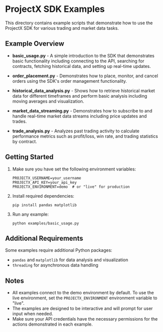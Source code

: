 # ProjectX SDK Examples

This directory contains example scripts that demonstrate how to use the ProjectX SDK for various trading and market data tasks.

## Example Overview

- **basic_usage.py** - A simple introduction to the SDK that demonstrates basic functionality including connecting to the API, searching for contracts, fetching historical data, and setting up real-time updates.

- **order_placement.py** - Demonstrates how to place, monitor, and cancel orders using the SDK's order management functionality.

- **historical_data_analysis.py** - Shows how to retrieve historical market data for different timeframes and perform basic analysis including moving averages and visualization.

- **market_data_streaming.py** - Demonstrates how to subscribe to and handle real-time market data streams including price updates and trades.

- **trade_analysis.py** - Analyzes past trading activity to calculate performance metrics such as profit/loss, win rate, and trading statistics by contract.

## Getting Started

1. Make sure you have set the following environment variables:
   ```
   PROJECTX_USERNAME=your_username
   PROJECTX_API_KEY=your_api_key
   PROJECTX_ENVIRONMENT=demo  # or "live" for production
   ```

2. Install required dependencies:
   ```
   pip install pandas matplotlib
   ```

3. Run any example:
   ```
   python examples/basic_usage.py
   ```

## Additional Requirements

Some examples require additional Python packages:
- `pandas` and `matplotlib` for data analysis and visualization
- `threading` for asynchronous data handling

## Notes

- All examples connect to the demo environment by default. To use the live environment, set the `PROJECTX_ENVIRONMENT` environment variable to "live".
- The examples are designed to be interactive and will prompt for user input when needed.
- Make sure your API credentials have the necessary permissions for the actions demonstrated in each example.
